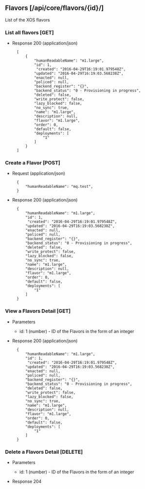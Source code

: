 ## Flavors [/api/core/flavors/{id}/]

List of the XOS flavors

### List all flavors [GET]

+ Response 200 (application/json)

        [
            {
                "humanReadableName": "m1.large",
                "id": 1,
                 "created": "2016-04-29T16:19:01.979548Z",
                "updated": "2016-04-29T16:19:03.568238Z",
                "enacted": null,
                "policed": null,
                "backend_register": "{}",
                "backend_status": "0 - Provisioning in progress",
                "deleted": false,
                "write_protect": false,
                "lazy_blocked": false,
                "no_sync": true,
                "name": "m1.large",
                "description": null,
                "flavor": "m1.large",
                "order": 0,
                "default": false,
                "deployments": [
                    "1"
                ]
            }
        ]

### Create a Flavor [POST]

+ Request (application/json)

        {
            "humanReadableName": "mq.test",
        }

+ Response 200 (application/json)

        {
            "humanReadableName": "m1.large",
            "id": 1,
             "created": "2016-04-29T16:19:01.979548Z",
            "updated": "2016-04-29T16:19:03.568238Z",
            "enacted": null,
            "policed": null,
            "backend_register": "{}",
            "backend_status": "0 - Provisioning in progress",
            "deleted": false,
            "write_protect": false,
            "lazy_blocked": false,
            "no_sync": true,
            "name": "m1.large",
            "description": null,
            "flavor": "m1.large",
            "order": 0,
            "default": false,
            "deployments": [
                "1"
            ]
        }

### View a Flavors Detail [GET]

+ Parameters
    + id: 1 (number) - ID of the Flavors in the form of an integer

+ Response 200 (application/json)

        {
            "humanReadableName": "m1.large",
            "id": 1,
             "created": "2016-04-29T16:19:01.979548Z",
            "updated": "2016-04-29T16:19:03.568238Z",
            "enacted": null,
            "policed": null,
            "backend_register": "{}",
            "backend_status": "0 - Provisioning in progress",
            "deleted": false,
            "write_protect": false,
            "lazy_blocked": false,
            "no_sync": true,
            "name": "m1.large",
            "description": null,
            "flavor": "m1.large",
            "order": 0,
            "default": false,
            "deployments": [
                "1"
            ]
        }

### Delete a Flavors Detail [DELETE]

+ Parameters
    + id: 1 (number) - ID of the Flavors in the form of an integer

+ Response 204 